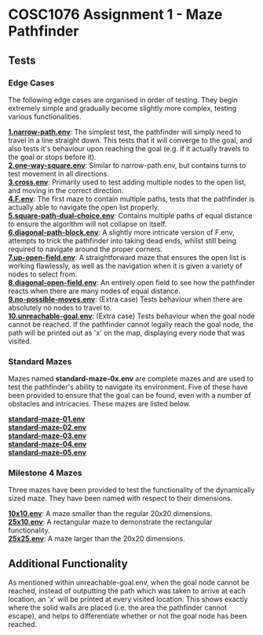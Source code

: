 # COSC1076 Assignment 1 - Maze Pathfinder

## Tests

### Edge Cases

The following edge cases are organised in order of testing. They begin extremely simple and gradually become slightly more complex, testing various functionalities.

[**1.narrow-path.env**](tests/edge_cases/1.narrow_path.env): The simplest test, the pathfinder will simply need to travel in a line straight down. This tests that it will converge to the goal, and also tests it's behaviour upon reaching the goal (e.g. if it actually travels to the goal or stops before it). <br>
[**2.one-way-square.env**](tests/edge_cases/2.one-way-square.env): Similar to narrow-path.env, but contains turns to test movement in all directions. <br>
[**3.cross.env**](tests/edge_cases/3.cross.env): Primarily used to test adding multiple nodes to the open list, and moving in the correct direction. <br>
[**4.F.env**](tests/edge_cases/4.F.env): The first maze to contain multiple paths, tests that the pathfinder is actually able to navigate the open list properly. <br>
[**5.square-path-dual-choice.env**](tests/edge_cases/5.square-path-dual-choice.env): Contains multiple paths of equal distance to ensure the algorithm will not collapse on itself. <br>
[**6.diagonal-path-block.env**](tests/edge_cases/6.diagonal-path-block.env): A slightly more intricate version of F.env, attempts to trick the pathfinder into taking dead ends, whilst still being required to navigate around the proper corners. <br>
[**7.up-open-field.env**](tests/edge_cases/7.up-open-field.env): A straightforward maze that ensures the open list is working flawlessly, as well as the navigation when it is given a variety of nodes to select from. <br>
[**8.diagonal-open-field.env**](tests/edge_cases/8.diagonal-open-field.env): An entirely open field to see how the pathfinder reacts when there are many nodes of equal distance. <br>
[**9.no-possible-moves.env**](tests/edge_cases/9.no-possible-moves.env): (Extra case) Tests behaviour when there are absolutely no nodes to travel to. <br>
[**10.unreachable-goal.env**](tests/edge_cases/10.unreachable-goal.env): (Extra case) Tests behaviour when the goal node cannot be reached. If the pathfinder cannot legally reach the goal node, the path will be printed out as 'x' on the map, displaying every node that was visited. <br>

### Standard Mazes

Mazes named **standard-maze-0x.env** are complete mazes and are used to test the pathfinder's ability to navigate its environment. Five of these have been provided to ensure that the goal can be found, even with a number of obstacles and intricacies. These mazes are listed below. <br>

[**standard-maze-01.env**](tests/standard_mazes/standard-maze-01.env) <br>
[**standard-maze-02.env**](tests/standard_mazes/standard-maze-02.env) <br>
[**standard-maze-03.env**](tests/standard_mazes/standard-maze-03.env) <br>
[**standard-maze-04.env**](tests/standard_mazes/standard-maze-04.env) <br>
[**standard-maze-05.env**](tests/standard_mazes/standard-maze-05.env) <br>

### Milestone 4 Mazes

Three mazes have been provided to test the functionality of the dynamically sized maze. They have been named with respect to their dimensions.

[**10x10.env**](tests/milestone4/10x10.env): A maze smaller than the regular 20x20 dimensions. <br>
[**25x10.env**](tests/milestone4/25x10.env): A rectangular maze to demonstrate the rectangular functionality. <br>
[**25x25.env**](tests/milestone4/25x25.env): A maze larger than the 20x20 dimensions. <br>



## Additional Functionality

As mentioned within unreachable-goal.env, when the goal node cannot be reached, instead of outputting the path which was taken to arrive at each location, an 'x' will be printed at every visited location. This shows exactly where the solid walls are placed (i.e. the area the pathfinder cannot escape), and helps to differentiate whether or not the goal node has been reached.